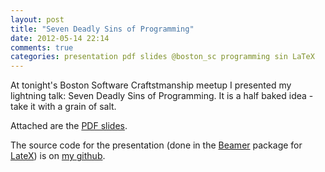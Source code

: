 ```yaml
---
layout: post
title: "Seven Deadly Sins of Programming"
date: 2012-05-14 22:14
comments: true
categories: presentation pdf slides @boston_sc programming sin LaTeX
---
```


At tonight's Boston Software Craftstmanship meetup I presented my lightning
talk: Seven Deadly Sins of Programming. It is a half baked idea - take it with
a grain of salt.

Attached are the [PDF slides][slides].

The source code for the presentation (done in the [Beamer][] package for
[LateX][latex]) is on [my github][github].

[slides]: assets/deadlysins.pdf
[Beamer]: http://en.wikipedia.org/wiki/Beamer_(LaTeX)
[latex]: http://www.latex-project.org/
[github]: https://github.com/verdammelt/SevenDeadlySins
